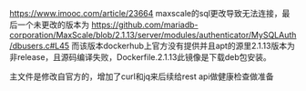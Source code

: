 
https://www.imooc.com/article/23664
maxscale的sql更改导致无法连接，最后一个未更改的版本为 https://github.com/mariadb-corporation/MaxScale/blob/2.1.13/server/modules/authenticator/MySQLAuth/dbusers.c#L45
而该版本dockerhub上官方没有提供并且apt的源里2.1.13版本为非release，且源码编译失败，Dockerfile.2.1.13此镜像是下载deb包安装。

主文件是修改自官方的，增加了curl和jq来后续给rest api做健康检查做准备
